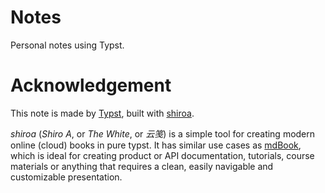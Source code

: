 # Notes
Personal notes using Typst.


# Acknowledgement
This note is made by [Typst]("https://github.com/typst/typst"), built with [shiroa]("https://github.com/Myriad-Dreamin/shiroa").

*shiroa* (_Shiro A_, or _The White_, or _云笺_) is a simple tool for creating modern online (cloud) books in pure typst. It has similar use cases as [mdBook]("https://rust-lang.github.io/mdBook/index.html"), which is ideal for creating product or API documentation, tutorials, course materials or anything that requires a clean, easily navigable and customizable presentation.
